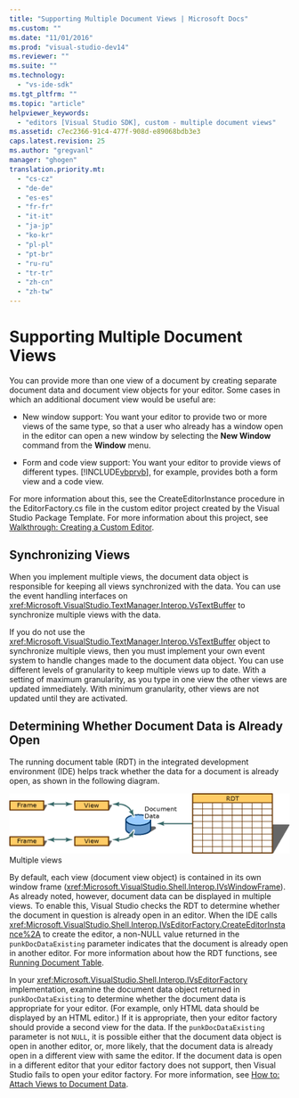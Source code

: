 ```yaml
---
title: "Supporting Multiple Document Views | Microsoft Docs"
ms.custom: ""
ms.date: "11/01/2016"
ms.prod: "visual-studio-dev14"
ms.reviewer: ""
ms.suite: ""
ms.technology: 
  - "vs-ide-sdk"
ms.tgt_pltfrm: ""
ms.topic: "article"
helpviewer_keywords: 
  - "editors [Visual Studio SDK], custom - multiple document views"
ms.assetid: c7ec2366-91c4-477f-908d-e89068bdb3e3
caps.latest.revision: 25
ms.author: "gregvanl"
manager: "ghogen"
translation.priority.mt: 
  - "cs-cz"
  - "de-de"
  - "es-es"
  - "fr-fr"
  - "it-it"
  - "ja-jp"
  - "ko-kr"
  - "pl-pl"
  - "pt-br"
  - "ru-ru"
  - "tr-tr"
  - "zh-cn"
  - "zh-tw"
---
```

# Supporting Multiple Document Views
You can provide more than one view of a document by creating separate document data and document view objects for your editor. Some cases in which an additional document view would be useful are:  
  
-   New window support: You want your editor to provide two or more views of the same type, so that a user who already has a window open in the editor can open a new window by selecting the **New Window** command from the **Window** menu.  
  
-   Form and code view support: You want your editor to provide views of different types. [!INCLUDE[vbprvb](../code-quality/includes/vbprvb_md.md)], for example, provides both a form view and a code view.  
  
 For more information about this, see the CreateEditorInstance procedure in the EditorFactory.cs file in the custom editor project created by the Visual Studio Package Template. For more information about this project, see [Walkthrough: Creating a Custom Editor](../extensibility/walkthrough-creating-a-custom-editor.md).  
  
## Synchronizing Views  
 When you implement multiple views, the document data object is responsible for keeping all views synchronized with the data. You can use the event handling interfaces on <xref:Microsoft.VisualStudio.TextManager.Interop.VsTextBuffer> to synchronize multiple views with the data.  
  
 If you do not use the <xref:Microsoft.VisualStudio.TextManager.Interop.VsTextBuffer> object to synchronize multiple views, then you must implement your own event system to handle changes made to the document data object. You can use different levels of granularity to keep multiple views up to date. With a setting of maximum granularity, as you type in one view the other views are updated immediately. With minimum granularity, other views are not updated until they are activated.  
  
## Determining Whether Document Data is Already Open  
 The running document table (RDT) in the integrated development environment (IDE) helps track whether the data for a document is already open, as shown in the following diagram.  
  
 ![DocDataView graphic](../extensibility/media/docdataview.gif "Docdataview")  
Multiple views  
  
 By default, each view (document view object) is contained in its own window frame (<xref:Microsoft.VisualStudio.Shell.Interop.IVsWindowFrame>). As already noted, however, document data can be displayed in multiple views. To enable this, Visual Studio checks the RDT to determine whether the document in question is already open in an editor. When the IDE calls <xref:Microsoft.VisualStudio.Shell.Interop.IVsEditorFactory.CreateEditorInstance%2A> to create the editor, a non-NULL value returned in the `punkDocDataExisting` parameter indicates that the document is already open in another editor. For more information about how the RDT functions, see [Running Document Table](../extensibility/internals/running-document-table.md).  
  
 In your <xref:Microsoft.VisualStudio.Shell.Interop.IVsEditorFactory> implementation, examine the document data object returned in `punkDocDataExisting` to determine whether the document data is appropriate for your editor. (For example, only HTML data should be displayed by an HTML editor.) If it is appropriate, then your editor factory should provide a second view for the data. If the `punkDocDataExisting` parameter is not `NULL`, it is possible either that the document data object is open in another editor, or, more likely, that the document data is already open in a different view with same the editor. If the document data is open in a different editor that your editor factory does not support, then Visual Studio fails to open your editor factory. For more information, see [How to: Attach Views to Document Data](../extensibility/how-to-attach-views-to-document-data.md).